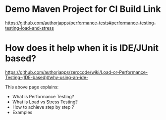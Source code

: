 Demo Maven Project for CI Build Link
===
https://github.com/authorjapps/performance-tests#performance-testing-testing-load-and-stress

How does it help when it is IDE/JUnit based? 
===
https://github.com/authorjapps/zerocode/wiki/Load-or-Performance-Testing-(IDE-based)#why-using-an-ide-

This above page explains:
- What is Performance Testing?
- What is Load vs Stress Testing?
- How to achieve step by step ?
- Examples